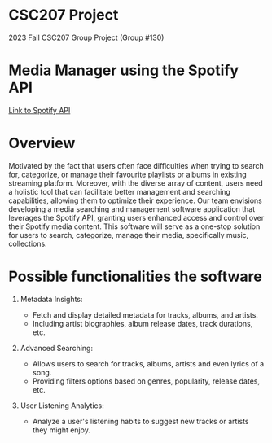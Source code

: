 # CSC207 Project
2023 Fall CSC207 Group Project (Group #130)

# Media Manager using the Spotify API
[Link to Spotify API](https://developer.spotify.com/documentation/web-api/tutorials/getting-started)

# Overview
Motivated by the fact that users often face difficulties when trying to search for, categorize, or manage their favourite playlists or albums in existing streaming platform. Moreover, with the diverse array of content, users need a holistic tool that can facilitate better management and searching capabilities, allowing them to optimize their experience. Our team envisions developing a media searching and management software application that leverages the Spotify API, granting users enhanced access and control over their Spotify media content. This software will serve as a one-stop solution for users to search, categorize, manage their media, specifically music, collections.

# Possible functionalities the software
1. Metadata Insights:
	* Fetch and display detailed metadata for tracks, albums, and artists.
	* Including artist biographies, album release dates, track durations, etc.
	
2. Advanced Searching:
	* Allows users to search for tracks, albums, artists and even lyrics of a song.
	* Providing filters options based on genres, popularity, release dates, etc.
	
3. User Listening Analytics:
	* Analyze a user's listening habits to suggest new tracks or artists they might enjoy.
